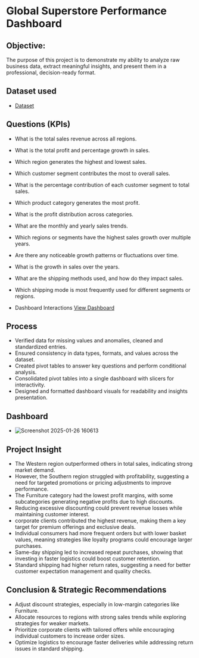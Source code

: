 # Global Superstore Performance Dashboard
## Objective:

The purpose of this project is to demonstrate my ability to analyze raw business data, extract meaningful insights, and present them in a professional, decision-ready format.

## Dataset used
-  <a href ="https://www.kaggle.com/datasets/apoorvaappz/global-super-store-dataset">Dataset</a>

## Questions (KPIs)
- What is the total sales revenue across all regions.
- What is the total profit and percentage growth in sales.
- Which region generates the highest and lowest sales.
- Which customer segment contributes the most to overall sales.
- What is the percentage contribution of each customer segment to total sales.
- Which product category  generates the most profit.
- What is the profit distribution across categories.
- What are the monthly and yearly sales trends.
- Which regions or segments have the highest sales growth over multiple years.
- Are there any noticeable growth patterns or fluctuations over time.
- What is the growth in sales over the years.
- What are the shipping methods used, and how do they impact sales.
- Which shipping mode is most frequently used for different segments or regions.

-   Dashboard Interactions <a href ="https://github.com/Crystabel-Isioma/ExcelDataStorytelling/commit/b315deab5c4982ffa34effde7af696ea8a57ed52">View Dashboard</a>

## Process
- Verified data for missing values and anomalies, cleaned and standardized entries.
- Ensured consistency in data types, formats, and values across the dataset.
- Created pivot tables to answer key questions and perform conditional analysis.
-  Consolidated pivot tables into a single dashboard with slicers for interactivity.
-  Designed and formatted dashboard visuals for readability and insights presentation.

## Dashboard

-  ![Screenshot 2025-01-26 160613](https://github.com/user-attachments/assets/ac4330d4-e602-4322-867f-6c271e6bf518)

## Project Insight
- The Western region outperformed others in total sales, indicating strong market demand.  
- However, the Southern region struggled with profitability, suggesting a need for targeted promotions or pricing adjustments to improve performance.    
- The Furniture category had the lowest profit margins, with some subcategories generating negative profits due to high discounts.  
- Reducing excessive discounting could prevent revenue losses while maintaining customer interest.  
- corporate clients contributed the highest revenue, making them a key target for premium offerings and exclusive deals.  
- Individual consumers had more frequent orders but with lower basket values, meaning strategies like loyalty programs could encourage larger purchases.
- Same-day shipping led to increased repeat purchases, showing that investing in faster logistics could boost customer retention.
- Standard shipping had higher return rates, suggesting a need for better customer expectation management and quality checks.  


 ## Conclusion & Strategic Recommendations
- Adjust discount strategies, especially in low-margin categories like Furniture.  
- Allocate resources to regions with strong sales trends while exploring strategies for weaker markets.
- Prioritize corporate clients with tailored offers while encouraging individual customers to increase order sizes.  
- Optimize logistics to encourage faster deliveries while addressing return issues in standard shipping.  
